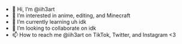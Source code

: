 - 👋 Hi, I’m @iih3art
- 👀 I’m interested in anime, editing, and Minecraft
- 🌱 I’m currently learning uh idk
- 💞️ I’m looking to collaborate on idk
- 📫 How to reach me @iih3art on TikTok, Twitter, and Instagram <3

<!---
iih3art/iih3art is a ✨ special ✨ repository because its `README.md` (this file) appears on your GitHub profile.
You can click the Preview link to take a look at your changes.
--->
